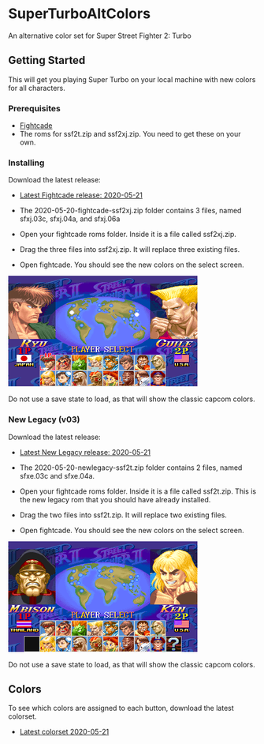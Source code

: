 # SuperTurboAltColors
An alternative color set for Super Street Fighter 2: Turbo

## Getting Started
This will get you playing Super Turbo on your local machine with new colors for all characters.

### Prerequisites
 * [Fightcade](http://www.fightcade.com/)
 * The roms for ssf2t.zip and ssf2xj.zip. You need to get these on your own.
 
### Installing
Download the latest release:
 * [Latest Fightcade release: 2020-05-21](roms/Fightcade/2020-05-21-fightcade-ssf2xj.zip?raw=true)
 
* The 2020-05-20-fightcade-ssf2xj.zip folder contains 3 files, named sfxj.03c, sfxj.04a, and sfxj.06a
* Open your fightcade roms folder. Inside it is a file called ssf2xj.zip.
* Drag the three files into ssf2xj.zip. It will replace three existing files.
* Open fightcade. You should see the new colors on the select screen.

 ![character select](images/characterselect.png)

Do not use a save state to load, as that will show the classic capcom colors.
 
### New Legacy (v03)
Download the latest release:
 * [Latest New Legacy release: 2020-05-21](roms/NewLegacy/2020-05-21-newlegacy-ssf2t.zip?raw=true)
 
* The 2020-05-20-newlegacy-ssf2t.zip folder contains 2 files, named sfxe.03c and sfxe.04a.
* Open your fightcade roms folder. Inside it is a file called ssf2t.zip. This is the new legacy rom that you should have already installed.
* Drag the two files into ssf2t.zip. It will replace two existing files.
* Open fightcade. You should see the new colors on the select screen.

 ![character select new legacy](images/characterselect_newlegacy.png)

Do not use a save state to load, as that will show the classic capcom colors.


## Colors
To see which colors are assigned to each button, download the latest colorset.
 * [Latest colorset  2020-05-21](colorsets/2020-05-21-colorset.zip?raw=true)


